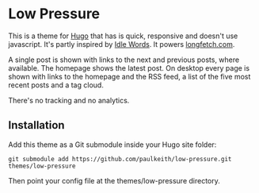 # Low Pressure

This is a theme for [Hugo](https://gohugo.io/) that has is quick, responsive and doesn't use javascript.  It's partly inspired by [Idle Words](https://idlewords.com/).  It powers [longfetch.com](https://www.longfetch.com).

A single post is shown with links to the next and previous posts, where available.  The homepage shows the latest post.  On desktop every page is shown with links to the homepage and the RSS feed, a list of the five most recent posts and a tag cloud.

There's no tracking and no analytics.

## Installation
Add this theme as a Git submodule inside your Hugo site folder:
```
git submodule add https://github.com/paulkeith/low-pressure.git themes/low-pressure
```

Then point your config file at the themes/low-pressure directory.
